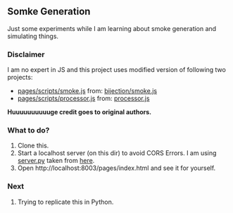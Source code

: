 ## Somke Generation
Just some experiments while I am learning about smoke generation and simulating things. 

### Disclaimer
I am no expert in JS and this project uses modified version of following two projects:
* [pages/scripts/smoke.js](pages/scripts/smoke.js) from: [bijection/smoke.js](https://github.com/bijection/smoke.js/)
* [pages/scripts/processor.js](pages/scripts/processor.js) from: [processor.js](https://github.com/mdn/dom-examples/blob/main/canvas/chroma-keying/processor.js)

**Huuuuuuuuuuge credit goes to original authors.**

### What to do?
1. Clone this.
2. Start a localhost server (on this dir) to avoid CORS Errors. I am using [server.py](server.py) taken from [here](https://gist.github.com/acdha/925e9ffc3d74ad59c3ea#file-simple_cors_server-py). 
3. Open http://localhost:8003/pages/index.html and see it for yourself.

### Next
1. Trying to replicate this in Python.
